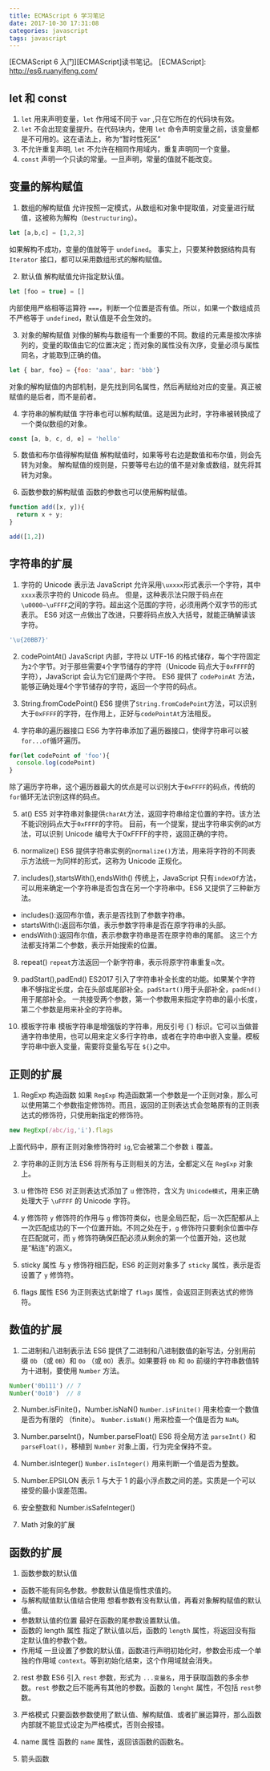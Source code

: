 ```yaml
---
title: ECMAScript 6 学习笔记
date: 2017-10-30 17:31:08
categories: javascript
tags: javascript
---
```


[ECMAScript 6 入门][ECMAScript]读书笔记。
[ECMAScript]: http://es6.ruanyifeng.com/
<!-- more -->

## let 和 const

1. `let` 用来声明变量，`let` 作用域不同于 `var` ,只在它所在的代码块有效。
2. `let` 不会出现变量提升。在代码块内，使用 `let` 命令声明变量之前，该变量都是不可用的。这在语法上，称为“暂时性死区”
3. 不允许重复声明, `let` 不允许在相同作用域内，重复声明同一个变量。
4. `const` 声明一个只读的常量。一旦声明，常量的值就不能改变。

## 变量的解构赋值

1. 数组的解构赋值
允许按照一定模式，从数组和对象中提取值，对变量进行赋值，这被称为解构（`Destructuring`）。
```javascript
let [a,b,c] = [1,2,3]
```
如果解构不成功，变量的值就等于 `undefined`。
事实上，只要某种数据结构具有 `Iterator` 接口，都可以采用数组形式的解构赋值。

2. 默认值
解构赋值允许指定默认值。
```javascript
let [foo = true] = []
```
内部使用严格相等运算符 `===`，判断一个位置是否有值。所以，如果一个数组成员不严格等于 `undefined`，默认值是不会生效的。

3. 对象的解构赋值
对像的解构与数组有一个重要的不同。数组的元素是按次序排列的，变量的取值由它的位置决定；而对象的属性没有次序，变量必须与属性同名，才能取到正确的值。
```javascript
let { bar, foo} = {foo: 'aaa', bar: 'bbb'}
```
对象的解构赋值的内部机制，是先找到同名属性，然后再赋给对应的变量。真正被赋值的是后者，而不是前者。

4. 字符串的解构赋值
字符串也可以解构赋值。这是因为此时，字符串被转换成了一个类似数组的对象。
```javascript
const [a, b, c, d, e] = 'hello'
```

5. 数值和布尔值得解构赋值
解构赋值时，如果等号右边是数值和布尔值，则会先转为对象。
解构赋值的规则是，只要等号右边的值不是对象或数组，就先将其转为对象。

6. 函数参数的解构赋值
函数的参数也可以使用解构赋值。
```javascript
function add([x, y]){
  return x + y;
}

add([1,2])
```

## 字符串的扩展

1. 字符的 Unicode 表示法
JavaScript 允许采用`\uxxxx`形式表示一个字符，其中`xxxx`表示字符的 Unicode 码点。
但是，这种表示法只限于码点在`\u0000~\uFFFF`之间的字符。超出这个范围的字符，必须用两个双字节的形式表示。
ES6 对这一点做出了改进，只要将码点放入大括号，就能正确解读该字符。
```javascript
'\u{20BB7}'
```

2. codePointAt()
JavaScript 内部，字符以 UTF-16 的格式储存，每个字符固定为`2`个字节。对于那些需要`4`个字节储存的字符（Unicode 码点大于`0xFFFF`的字符），JavaScript 会认为它们是两个字符。
ES6 提供了 `codePoinAt` 方法，能够正确处理4个字节储存的字符，返回一个字符的码点。

3. String.fromCodePoint()
ES6 提供了`String.fromCodePoint`方法，可以识别大于`0xFFFF`的字符，在作用上，正好与`codePointAt`方法相反。

4. 字符串的遍历器接口
ES6 为字符串添加了遍历器接口，使得字符串可以被`for...of`循环遍历。
```javascript
for(let codePoint of 'foo'){
  console.log(codePoint)
}
```
除了遍历字符串，这个遍历器最大的优点是可以识别大于`0xFFFF`的码点，传统的`for`循环无法识别这样的码点。

5. at()
ES5 对字符串对象提供`charAt`方法，返回字符串给定位置的字符。该方法不能识别码点大于`0xFFFF`的字符。
目前，有一个提案，提出字符串实例的at方法，可以识别 Unicode 编号大于0xFFFF的字符，返回正确的字符。

6. normalize()
ES6 提供字符串实例的`normalize()`方法，用来将字符的不同表示方法统一为同样的形式，这称为 Unicode 正规化。

7. includes(),startsWith(),endsWith()
传统上，JavaScript 只有`indexOf`方法，可以用来确定一个字符串是否包含在另一个字符串中。ES6 又提供了三种新方法。
  - includes():返回布尔值，表示是否找到了参数字符串。
  - startsWith():返回布尔值，表示参数字符串是否在原字符串的头部。
  - endsWith():返回布尔值，表示参数字符串是否在原字符串的尾部。
这三个方法都支持第二个参数，表示开始搜索的位置。

8. repeat()
`repeat`方法返回一个新字符串，表示将原字符串重复`n`次。

9. padStart(),padEnd()
ES2017 引入了字符串补全长度的功能。如果某个字符串不够指定长度，会在头部或尾部补全。`padStart()`用于头部补全，`padEnd()`用于尾部补全。
一共接受两个参数，第一个参数用来指定字符串的最小长度，第二个参数是用来补全的字符串。

10. 模板字符串
模板字符串是增强版的字符串，用反引号 (\`) 标识。它可以当做普通字符串使用，也可以用来定义多行字符串，或者在字符串中嵌入变量。模板字符串中嵌入变量，需要将变量名写在 `${}`之中。

## 正则的扩展
1. RegExp 构造函数
如果 `RegExp` 构造函数第一个参数是一个正则对象，那么可以使用第二个参数指定修饰符。而且，返回的正则表达式会忽略原有的正则表达式的修饰符，只使用新指定的修饰符。
```javascript
new RegExp(/abc/ig,'i').flags
```
上面代码中，原有正则对象修饰符时 `ig`,它会被第二个参数 `i` 覆盖。

2. 字符串的正则方法
ES6 将所有与正则相关的方法，全都定义在 `RegExp` 对象上。

3. u 修饰符
ES6 对正则表达式添加了 `u` 修饰符，含义为 `Unicode模式`，用来正确处理大于 `\uFFFF` 的 Unicode 字符。

4. y 修饰符
`y` 修饰符的作用与 `g` 修饰符类似，也是全局匹配，后一次匹配都从上一次匹配成功的下一个位置开始。不同之处在于，`g` 修饰符只要剩余位置中存在匹配就可，而 `y` 修饰符确保匹配必须从剩余的第一个位置开始，这也就是“粘连”的涵义。

5. sticky 属性
与 `y` 修饰符相匹配，ES6 的正则对象多了 `sticky` 属性，表示是否设置了 `y` 修饰符。

6. flags 属性
ES6 为正则表达式新增了 `flags` 属性，会返回正则表达式的修饰符。

## 数值的扩展
1. 二进制和八进制表示法
ES6 提供了二进制和八进制数值的新写法，分别用前缀 `0b` （或 `0B`）和 `0o` （或 `0O`）表示。如果要将 `0b` 和 `0o` 前缀的字符串数值转为十进制，要使用 `Number` 方法。
```javascript
Number('0b111') // 7
Number('0o10')  // 8
```

2. Number.isFinite()，Number.isNaN()
`Number.isFinite()` 用来检查一个数值是否为有限的 （finite）。
`Number.isNaN()` 用来检查一个值是否为 `NaN`。

3. Number.parseInt()，Number.parseFloat()
ES6 将全局方法 `parseInt()` 和 `parseFloat()`，移植到 `Number` 对象上面，行为完全保持不变。

4. Number.isInteger()
`Number.isInteger()` 用来判断一个值是否为整数。

5. Number.EPSILON
表示 1 与大于 1 的最小浮点数之间的差。实质是一个可以接受的最小误差范围。

6. 安全整数和 Number.isSafeInteger()
7. Math 对象的扩展

## 函数的扩展
1. 函数参数的默认值
- 函数不能有同名参数。参数默认值是惰性求值的。
- 与解构赋值默认值结合使用
  想看参数有没有默认值，再看对象解构赋值的默认值。
- 参数默认值的位置
  最好在函数的尾参数设置默认值。
- 函数的 length 属性
  指定了默认值以后，函数的 `length` 属性，将返回没有指定默认值的参数个数。
- 作用域
  一旦设置了参数的默认值，函数进行声明初始化时，参数会形成一个单独的作用域 `context`。等到初始化结束，这个作用域就会消失。

2. rest 参数
ES6 引入 `rest` 参数，形式为 `...变量名`，用于获取函数的多余参数。`rest` 参数之后不能再有其他的参数。函数的 `lenght` 属性，不包括 `rest`参数。

3. 严格模式
只要函数参数使用了默认值、解构赋值、或者扩展运算符，那么函数内部就不能显式设定为严格模式，否则会报错。

4. name 属性
函数的 `name` 属性，返回该函数的函数名。

5. 箭头函数
